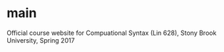 # main
Official course website for Compuational Syntax (Lin 628), Stony Brook University, Spring 2017
